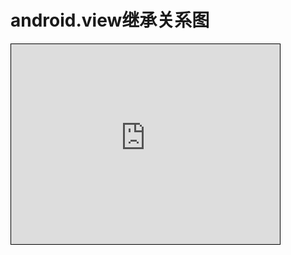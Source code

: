 # android.view继承关系图

<iframe id="embed_dom" name="embed_dom" frameborder="0" style="border:1px solid #000;display:block;width:430px; height:320px;" src="https://www.processon.com/embed/56b5ef49e4b0df880d89ec60"></iframe>

